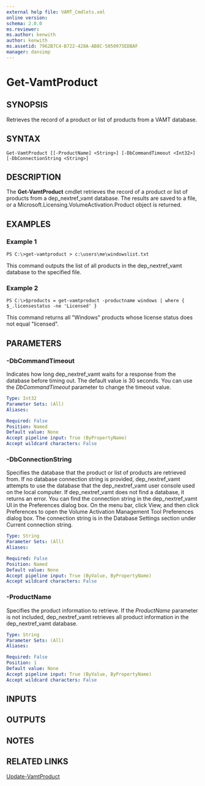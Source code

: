 ```yaml
---
external help file: VAMT_Cmdlets.xml
online version: 
schema: 2.0.0
ms.reviewer:
ms.author: kenwith
author: kenwith
ms.assetid: 7962B7C4-B722-428A-AB8C-5050975EDBAF
manager: dansimp
---
```


# Get-VamtProduct

## SYNOPSIS
Retrieves the record of a product or list of products from a VAMT database.

## SYNTAX

```
Get-VamtProduct [[-ProductName] <String>] [-DbCommandTimeout <Int32>] [-DbConnectionString <String>]
```

## DESCRIPTION
The **Get-VamtProduct** cmdlet retrieves the record of a product or list of products from a dep_nextref_vamt database.
The results are saved to a file, or a Microsoft.Licensing.VolumeActivation.Product object is returned.

## EXAMPLES

### Example 1
```
PS C:\>get-vamtproduct > c:\users\me\windowslist.txt
```

This command outputs the list of all products in the dep_nextref_vamt database to the specified file.

### Example 2
```
PS C:\>$products = get-vamtproduct -productname windows | where { $_.licensestatus -ne 'Licensed' }
```

This command returns all "Windows" products whose license status does not equal "licensed".

## PARAMETERS

### -DbCommandTimeout
Indicates how long dep_nextref_vamt waits for a response from the database before timing out.
The default value is 30 seconds.
You can use the *DbCommandTimeout* parameter to change the timeout value.

```yaml
Type: Int32
Parameter Sets: (All)
Aliases: 

Required: False
Position: Named
Default value: None
Accept pipeline input: True (ByPropertyName)
Accept wildcard characters: False
```

### -DbConnectionString
Specifies the database that the product or list of products are retrieved from.
If no database connection string is provided, dep_nextref_vamt attempts to use the database that the dep_nextref_vamt user console used on the local computer.
If dep_nextref_vamt does not find a database, it returns an error.
You can find the connection string in the dep_nextref_vamt UI in the Preferences dialog box.
On the menu bar, click View, and then click Preferences to open the Volume Activation Management Tool Preferences dialog box.
The connection string is in the Database Settings section under Current connection string.

```yaml
Type: String
Parameter Sets: (All)
Aliases: 

Required: False
Position: Named
Default value: None
Accept pipeline input: True (ByValue, ByPropertyName)
Accept wildcard characters: False
```

### -ProductName
Specifies the product information to retrieve.
If the *ProductName* parameter is not included, dep_nextref_vamt retrieves all product information in the dep_nextref_vamt database.

```yaml
Type: String
Parameter Sets: (All)
Aliases: 

Required: False
Position: 1
Default value: None
Accept pipeline input: True (ByValue, ByPropertyName)
Accept wildcard characters: False
```

## INPUTS

## OUTPUTS

## NOTES

## RELATED LINKS

[Update-VamtProduct](./Update-VamtProduct.md)
